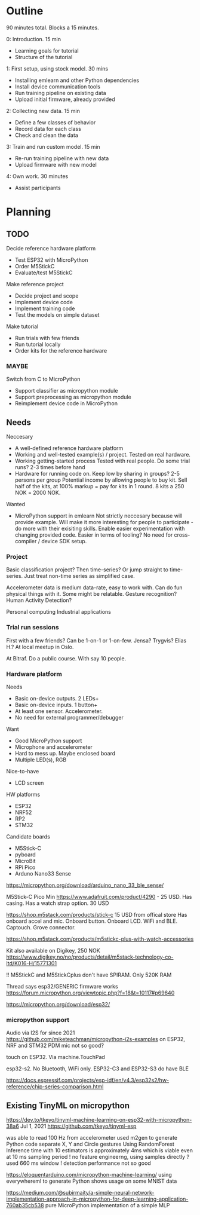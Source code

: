 

# Outline

90 minutes total. Blocks a 15 minutes.

0: Introduction. 15 min

- Learning goals for tutorial
- Structure of the tutorial

1: First setup, using stock model. 30 mins

- Installing emlearn and other Python dependencies
- Install device communication tools
- Run training pipeline on existing data 
- Upload initial firmware, already provided

2: Collecting new data. 15 min

- Define a few classes of behavior
- Record data for each class
- Check and clean the data

3: Train and run custom model. 15 min

- Re-run training pipeline with new data
- Upload firmware with new model

4: Own work. 30 minutes

- Assist participants


# Planning 

## TODO

Decide reference hardware platform

- Test ESP32 with MicroPython
- Order M5StickC
- Evaluate/test M5StickC

Make reference project

- Decide project and scope
- Implement device code
- Implement training code
- Test the models on simple dataset

Make tutorial

- Run trials with few friends
- Run tutorial locally
- Order kits for the reference hardware

### MAYBE

Switch from C to MicroPython

- Support classifier as micropython module
- Support preprocessing as micropython module
- Reimplement device code in MicroPython

## Needs

Neccesary

- A well-defined reference hardware platform
- Working and well-tested example(s) / project.
Tested on real hardware.
- Working getting-started process
Tested with real people.
Do some trial runs? 2-3 times before hand
- Hardware for running code on.
Keep low by sharing in groups? 2-5 persons per group
Potential income by allowing people to buy kit.
Sell half of the kits, at 100% markup = pay for kits in 1 round.
8 kits a 250 NOK = 2000 NOK.

Wanted

- MicroPython support in emlearn
Not strictly neccesary because will provide example.
Will make it more interesting for people to participate - do more with their exisiting skills.
Enable easier experimentation with changing provided code.
Easier in terms of tooling? No need for cross-compiler / device SDK setup.

### Project

Basic classification project? Then time-series?
Or jump straight to time-series. Just treat non-time series as simplified case.

Accelerometer data is medium data-rate, easy to work with.
Can do fun physical things with it.
Some might be relatable.
Gesture recognition? Human Activity Detection?

Personal computing
Industrial applications


### Trial run sessions

First with a few friends?
Can be 1-on-1 or 1-on-few.
Jensa? Trygvis? Elias H.? At local meetup in Oslo.

At Bitraf. Do a public course. With say 10 people.

### Hardware platform

Needs

* Basic on-device outputs. 2 LEDs+
* Basic on-device inputs. 1 button+
* At least one sensor. Accelerometer.
* No need for external programmer/debugger

Want

* Good MicroPython support
* Microphone and accelerometer
* Hard to mess up. Maybe enclosed board
* Multiple LED(s), RGB

Nice-to-have

- LCD screen

HW platforms

- ESP32
- NRF52
- RP2
- STM32

Candidate boards

- M5Stick-C
- pyboard
- MicroBit
- RPi Pico
- Arduno Nano33 Sense


https://micropython.org/download/arduino_nano_33_ble_sense/

M5Stick-C Pico Min
https://www.adafruit.com/product/4290 - 25 USD.
Has casing.
Has a watch strap option. 30 USD

https://shop.m5stack.com/products/stick-c
15 USD from offical store
Has onboard accel and mic. Onboard button. Onboard LCD. WiFi and BLE. Captouch. Grove connector.


https://shop.m5stack.com/products/m5stickc-plus-with-watch-accessories

Kit also available on Digikey, 250 NOK
https://www.digikey.no/no/products/detail/m5stack-technology-co-ltd/K016-H/15771301


!! M5StickC and M5StickCplus don't have SPIRAM. Only 520K RAM

Thread says esp32/GENERIC firmware works
https://forum.micropython.org/viewtopic.php?f=18&t=10117#p69640

https://micropython.org/download/esp32/


### micropython support

Audio via I2S for since 2021 https://github.com/miketeachman/micropython-i2s-examples
on ESP32, NRF and STM32
PDM mic not so good?

touch on ESP32. Via machine.TouchPad

esp32-s2. No Bluetooth, WiFi only. ESP32-C3 and ESP32-S3 do have BLE

https://docs.espressif.com/projects/esp-idf/en/v4.3/esp32s2/hw-reference/chip-series-comparison.html


## Existing TinyML on micropython


https://dev.to/tkeyo/tinyml-machine-learning-on-esp32-with-micropython-38a6
Jul 1, 2021
https://github.com/tkeyo/tinyml-esp

was able to read 100 Hz from accelerometer
used m2gen to generate Python code
separate X, Y and Circle gestures
Using RandomForest
Inference time with 10 estimators is approximately 4ms which is viable even at 10 ms sampling period
! no feature engineerng, using samples directly ?
used 660 ms window
! detection performance not so good

https://eloquentarduino.com/micropython-machine-learning/
using everywhereml to generate Python
shows usage on some MNIST data

https://medium.com/@subirmaity/a-simple-neural-network-implementation-approach-in-micropython-for-deep-learning-application-760ab35cb538
pure MicroPython implementation of a simple MLP


